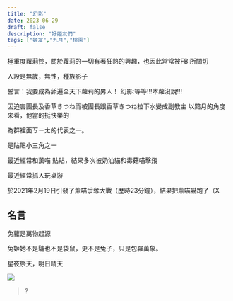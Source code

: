 ```yaml
---
title: "幻影"
date: 2023-06-29
draft: false
description: "好姬友們"
tags: ["姬友","九月","桃園"]
---
```


極重度蘿莉控，關於蘿莉的一切有著狂熱的興趣，也因此常常被FBI所關切

人設是無歲，無性，種族影子

誓言：我要成為舔遍全天下蘿莉的男人！ 幻影:等等!!!本蘿沒說!!!

因迫害團長及香草きつね而被團長跟香草きつね拉下水變成副教主 以黯月的角度來看，他當的挺快樂的

為群裡面ㄎㄧㄤ的代表之一。

是貼貼小三角之一

最近經常和薰喵 貼貼，結果多次被奶油貓和毒菇喵擊飛

最近經常抓人玩桌游

於2021年2月19日引發了薰喵爭奪大戰（歷時23分鐘），結果把薰喵嚇跑了（X

## 名言
兔蘿是萬物起源

兔姬她不是驢也不是袋鼠，更不是兔子，只是包羅萬象。

星夜祭天，明日晴天

![](https://raw.githubusercontent.com/watercatuwu/usagihimepedia/pic/20230629194440.png)
> ?